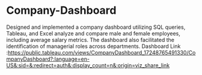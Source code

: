 # Company-Dashboard
Designed and implemented a company dashboard utilizing SQL queries, Tableau, and Excel analyze and compare male and female employees, including average salary metrics. The dashboard also facilitated the identification of managerial roles across departments.
Dashboard Link :https://public.tableau.com/views/CompanyDashboard_17248765491330/CompanyDashboard?:language=en-US&:sid=&:redirect=auth&:display_count=n&:origin=viz_share_link
